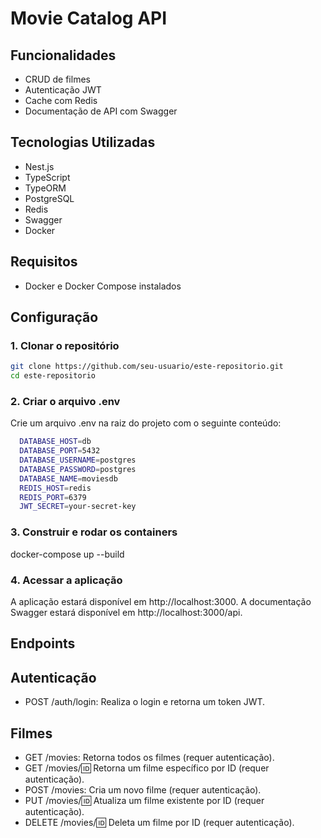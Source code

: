 # Movie Catalog API

## Funcionalidades

- CRUD de filmes
- Autenticação JWT
- Cache com Redis
- Documentação de API com Swagger

## Tecnologias Utilizadas

- Nest.js
- TypeScript
- TypeORM
- PostgreSQL
- Redis
- Swagger
- Docker

## Requisitos

- Docker e Docker Compose instalados

## Configuração

### 1. Clonar o repositório

```bash
git clone https://github.com/seu-usuario/este-repositorio.git
cd este-repositorio
```

### 2. Criar o arquivo .env

Crie um arquivo .env na raiz do projeto com o seguinte conteúdo:

```bash
  DATABASE_HOST=db
  DATABASE_PORT=5432
  DATABASE_USERNAME=postgres
  DATABASE_PASSWORD=postgres
  DATABASE_NAME=moviesdb
  REDIS_HOST=redis
  REDIS_PORT=6379
  JWT_SECRET=your-secret-key
```

### 3. Construir e rodar os containers

docker-compose up --build

### 4. Acessar a aplicação

A aplicação estará disponível em http://localhost:3000. A documentação Swagger estará disponível em http://localhost:3000/api.

## Endpoints

## Autenticação

- POST /auth/login: Realiza o login e retorna um token JWT.

## Filmes

- GET /movies: Retorna todos os filmes (requer autenticação).
- GET /movies/:id: Retorna um filme específico por ID (requer autenticação).
- POST /movies: Cria um novo filme (requer autenticação).
- PUT /movies/:id: Atualiza um filme existente por ID (requer autenticação).
- DELETE /movies/:id: Deleta um filme por ID (requer autenticação).
